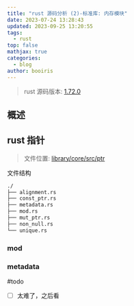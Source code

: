 ```yaml
---
title: "rust 源码分析 (2)-标准库: 内存模块"
date: 2023-07-24 13:28:43
updated: 2023-09-25 13:20:55
tags:
  - rust
top: false
mathjax: true
categories:
  - blog
author: booiris
---
```


> rust 源码版本: [1.72.0](https://github.com/rust-lang/rust/tree/1.72.0)

## 概述

## rust 指针

> 文件位置: [library/core/src/ptr](https://github.com/rust-lang/rust/tree/1.72.0/library/core/src/ptr)

文件结构

```bash
./
├── alignment.rs
├── const_ptr.rs
├── metadata.rs
├── mod.rs
├── mut_ptr.rs
├── non_null.rs
└── unique.rs
```

### mod

### metadata

#todo

- [ ] 太难了，之后看
